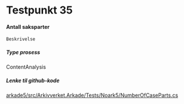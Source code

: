 # Testpunkt 35
#### Antall saksparter

```
Beskrivelse
```

##### Type prosess
ContentAnalysis

##### Lenke til github-kode
[arkade5/src/Arkivverket.Arkade/Tests/Noark5/NumberOfCaseParts.cs](https://github.com/arkivverket/arkade5/blob/master/src/Arkivverket.Arkade/Tests/Noark5/NumberOfCaseParts.cs)